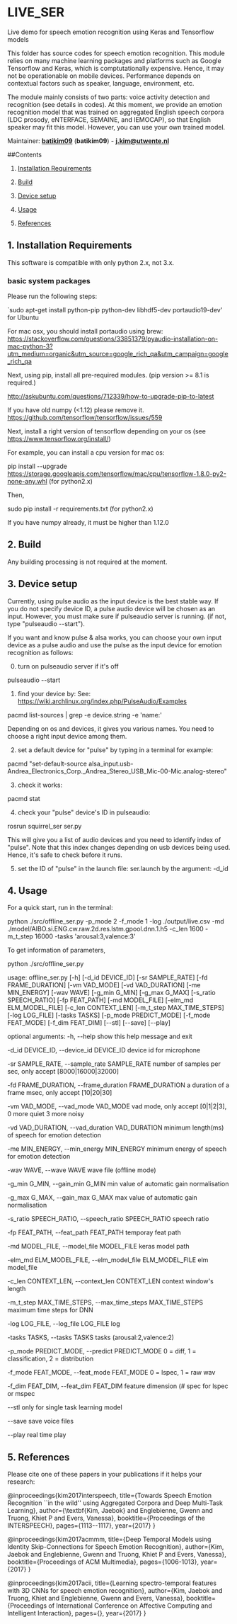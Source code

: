 # LIVE_SER
Live demo for speech emotion recognition using Keras and Tensorflow models

<a id="top"/>

This folder has source codes for speech emotion recognition. This module relies on many machine learning packages and platforms such as Google Tensorflow and Keras, which is comptutationally expensive. Hence, it may not be operationable on mobile devices. Performance depends on contextual factors such as speaker, language, environment, etc. 

The module mainly consists of two parts: voice activity detection and recognition (see details in codes). At this moment, we provide an emotion recognition model that was trained on aggregated English speech corpora (LDC prosody, eNTERFACE, SEMAINE, and IEMOCAP), so that English speaker may fit this model. However, you can use your own trained model.

Maintainer: [**batikim09**](https://github.com/**github-user**/) (**batikim09**) - **j.kim@utwente.nl**

##Contents
1. <a href="#1--installation-requirements">Installation Requirements</a>

2. <a href="#2--build">Build</a>

3. <a href="#3--device">Device setup</a>

4. <a href="#4--usage">Usage</a>

5. <a href="#5--references">References</a>

## 1. Installation Requirements <a id="1--installation-requirements"/>

This software is compatible with only python 2.x, not 3.x.

### basic system packages
Please run the following steps:

`sudo apt-get install python-pip python-dev libhdf5-dev portaudio19-dev' for Ubuntu

For mac osx, you should install portaudio using brew: 
https://stackoverflow.com/questions/33851379/pyaudio-installation-on-mac-python-3?utm_medium=organic&utm_source=google_rich_qa&utm_campaign=google_rich_qa

Next, using pip, install all pre-required modules.
(pip version >= 8.1 is required.)

http://askubuntu.com/questions/712339/how-to-upgrade-pip-to-latest

If you have old numpy (<1.12) please remove it.
https://github.com/tensorflow/tensorflow/issues/559

Next, install a right version of tensorflow depending on your os (see https://www.tensorflow.org/install/)

For example, you can install a cpu version for mac os:

pip install --upgrade https://storage.googleapis.com/tensorflow/mac/cpu/tensorflow-1.8.0-py2-none-any.whl (for python2.x)
 
Then,

sudo pip install -r requirements.txt (for python2.x)

If you have numpy already, it must be higher than 1.12.0

## 2. Build <a id="2--build"/>
Any building processing is not required at the moment.

## 3. Device setup <a id="3--device"/>
Currently, using pulse audio as the input device is the best stable way. If you do not specify device ID, a pulse audio device will be chosen as an input. However, you must make sure if pulseaudio server is running. (if not, type "pulseaudio --start").

If you want and know pulse & alsa works, you can choose your own input device as a pulse audio and use the pulse as the input device for emotion recognition as follows:

0. turn on pulseaudio server if it's off

pulseaudio --start

1. find your device by:
See: https://wiki.archlinux.org/index.php/PulseAudio/Examples

pacmd list-sources | grep -e device.string -e 'name:'

Depending on os and devices, it gives you various names. You need to choose a right input device among them.

2. set a default device for "pulse" by typing in a terminal for example:

pacmd "set-default-source alsa_input.usb-Andrea_Electronics_Corp._Andrea_Stereo_USB_Mic-00-Mic.analog-stereo"

3. check it works:

pacmd stat

4. check your "pulse" device's ID in pulseaudio:

rosrun squirrel_ser ser.py

This will give you a list of audio devices and you need to identify index of "pulse".
Note that this index changes depending on usb devices being used. Hence, it's safe to check before it runs.

5. set the ID of "pulse" in the launch file: ser.launch
by the argument: -d_id 

## 4. Usage <a id="4--usage"/>

For a quick start, run in the terminal:

python ./src/offline_ser.py -p_mode 2 -f_mode 1 -log ./output/live.csv -md ./model/AIBO.si.ENG.cw.raw.2d.res.lstm.gpool.dnn.1.h5 -c_len 1600 -m_t_step 16000 -tasks 'arousal:3,valence:3'


To get information of parameters, 

python ./src/offline_ser.py 

usage: offline_ser.py [-h] [-d_id DEVICE_ID] [-sr SAMPLE_RATE]
                      [-fd FRAME_DURATION] [-vm VAD_MODE] [-vd VAD_DURATION]
                      [-me MIN_ENERGY] [-wav WAVE] [-g_min G_MIN]
                      [-g_max G_MAX] [-s_ratio SPEECH_RATIO] [-fp FEAT_PATH]
                      [-md MODEL_FILE] [-elm_md ELM_MODEL_FILE]
                      [-c_len CONTEXT_LEN] [-m_t_step MAX_TIME_STEPS]
                      [-log LOG_FILE] [-tasks TASKS] [-p_mode PREDICT_MODE]
                      [-f_mode FEAT_MODE] [-f_dim FEAT_DIM] [--stl] [--save]
                      [--play]

optional arguments:
  -h, --help            show this help message and exit
  
  -d_id DEVICE_ID, --device_id DEVICE_ID
                        device id for microphone
  
  -sr SAMPLE_RATE, --sample_rate SAMPLE_RATE
                        number of samples per sec, only accept
                        [8000|16000|32000]
  
  -fd FRAME_DURATION, --frame_duration FRAME_DURATION
                        a duration of a frame msec, only accept [10|20|30]
  
  -vm VAD_MODE, --vad_mode VAD_MODE
                        vad mode, only accept [0|1|2|3], 0 more quiet 3 more
                        noisy
  
  -vd VAD_DURATION, --vad_duration VAD_DURATION
                        minimum length(ms) of speech for emotion detection
  
  -me MIN_ENERGY, --min_energy MIN_ENERGY
                        minimum energy of speech for emotion detection
  
  -wav WAVE, --wave WAVE
                        wave file (offline mode)
  
  -g_min G_MIN, --gain_min G_MIN
                        min value of automatic gain normalisation
  
  -g_max G_MAX, --gain_max G_MAX
                        max value of automatic gain normalisation
  
  -s_ratio SPEECH_RATIO, --speech_ratio SPEECH_RATIO
                        speech ratio
  
  -fp FEAT_PATH, --feat_path FEAT_PATH
                        temporay feat path
  
  -md MODEL_FILE, --model_file MODEL_FILE
                        keras model path
  
  -elm_md ELM_MODEL_FILE, --elm_model_file ELM_MODEL_FILE
                        elm model_file
  
  -c_len CONTEXT_LEN, --context_len CONTEXT_LEN
                        context window's length
  
  -m_t_step MAX_TIME_STEPS, --max_time_steps MAX_TIME_STEPS
                        maximum time steps for DNN
  
  -log LOG_FILE, --log_file LOG_FILE
                        log
  
  -tasks TASKS, --tasks TASKS
                        tasks (arousal:2,valence:2)
  
  -p_mode PREDICT_MODE, --predict PREDICT_MODE
                        0 = diff, 1 = classification, 2 = distribution
  
  -f_mode FEAT_MODE, --feat_mode FEAT_MODE
                        0 = lspec, 1 = raw wav
  
  -f_dim FEAT_DIM, --feat_dim FEAT_DIM
                        feature dimension (# spec for lspec or mspec
  
  --stl                 only for single task learning model
  
  --save                save voice files
  
  --play                real time play


## 5. References <a id="5--references"/>


Please cite one of these papers in your publications if it helps your research:

@inproceedings{kim2017interspeech,
  title={Towards Speech Emotion Recognition ``in the wild'' using Aggregated Corpora and Deep Multi-Task Learning},
  author={\textbf{Kim, Jaebok} and Englebienne, Gwenn and Truong, Khiet P and Evers, Vanessa},
  booktitle={Proceedings of the INTERSPEECH},
  pages={1113--1117},
  year={2017}
}


@inproceedings{kim2017acmmm, title={Deep Temporal Models using Identity Skip-Connections for Speech Emotion Recognition}, author={Kim, Jaebok and Englebienne, Gwenn and Truong, Khiet P and Evers, Vanessa}, booktitle={Proceedings of ACM Multimedia}, pages={1006-1013}, year={2017} }

@inproceedings{kim2017acii, title={Learning spectro-temporal features with 3D CNNs for speech emotion recognition}, author={Kim, Jaebok and Truong, Khiet and Englebienne, Gwenn and Evers, Vanessa}, booktitle={Proceedings of International Conference on Affective Computing and Intelligent Interaction}, pages={}, year={2017} }

<a id="top"/> 
